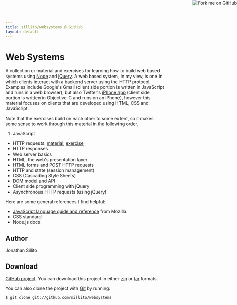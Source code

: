 ```yaml
---
title: sillito/websystems @ GitHub
layout: default
---
```


<a href="https://github.com/sillito/websystems"><img style="position: absolute; top: 0; right: 0; border: 0;" src="http://s3.amazonaws.com/github/ribbons/forkme_right_darkblue_121621.png" alt="Fork me on GitHub" /></a>

# Web Systems

A collection or material and exercises for learning how to build web based systems using [Node](http://nodejs.org/) and [jQuery](http://jquery.com/). A web based system, in my view, is one in which clients interact with a backend server using the HTTP protocol. Examples include Google's Gmail (client side portion is written in JavaScript and runs in a web browser), but also Twitter's [iPhone app](https://twitter.com/#!/download/iphone) (client side portion is written in Objective-C and runs on an iPhone), however this material focuses on clients that are developed using HTML, CSS and JavaScript.

Note that the exercises build on each other to some extent, so it makes some sense to work through this material in the following order.

1. JavaScript
* HTTP requests: [material](materials/requests.html), [exercise](exercises/bench.html)
* HTTP responses
* Web server basics
* HTML, the web's presentation layer
* HTML forms and POST HTTP requests
* HTTP and state (session management)
* CSS (Cascading Style Sheets)
* DOM model and API
* Client side programming with jQuery
* Asynchronous HTTP requests (using jQuery)

Here are some general references I find helpful:

* [JavaScript language guide and reference](https://developer.mozilla.org/en/JavaScript) from Mozilla.
* CSS standard
* Node.js docs

## Author

Jonathan Sillito

## Download

[GitHub project](https://github.com/sillito/websystems). You can download this project in either [zip](https://github.com/sillito/websystems/zipball/master) or [tar](https://github.com/sillito/websystems/tarball/master) formats.

You can also clone the project with [Git](http://git-scm.com) by running:

	$ git clone git://github.com/sillito/websystems
